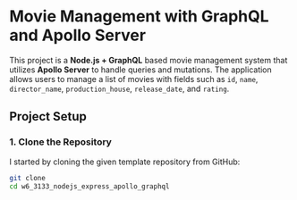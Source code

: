 # Movie Management with GraphQL and Apollo Server

This project is a **Node.js + GraphQL** based movie management system that utilizes **Apollo Server** to handle queries and mutations. The application allows users to manage a list of movies with fields such as `id`, `name`, `director_name`, `production_house`, `release_date`, and `rating`.

## **Project Setup**

### **1. Clone the Repository**
I started by cloning the given template repository from GitHub:

```sh
git clone 
cd w6_3133_nodejs_express_apollo_graphql
